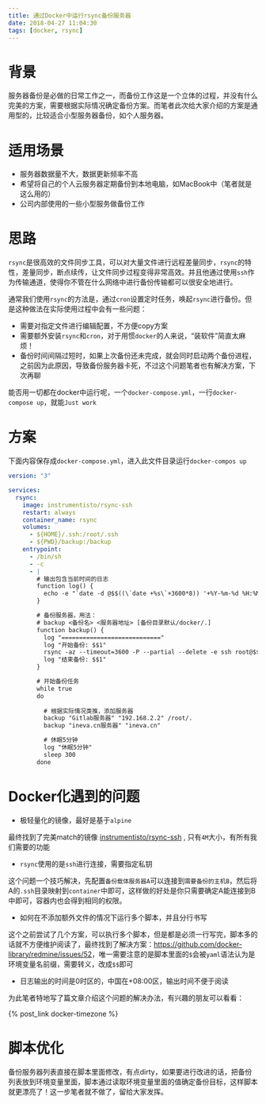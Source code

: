 ```yaml
---
title: 通过Docker中运行rsync备份服务器
date: 2018-04-27 11:04:30
tags: [docker, rsync]
---
```


# 背景

服务器备份是必做的日常工作之一，而备份工作这是一个立体的过程，并没有什么完美的方案，需要根据实际情况确定备份方案。而笔者此次给大家介绍的方案是通用型的，比较适合小型服务器备份，如个人服务器。

# 适用场景

* 服务器数据量不大，数据更新频率不高
* 希望将自己的个人云服务器定期备份到本地电脑，如MacBook中（笔者就是这么用的）
* 公司内部使用的一些小型服务做备份工作

# 思路

`rsync`是很高效的文件同步工具，可以对大量文件进行远程差量同步，`rsync`的特性，差量同步，断点续传，让文件同步过程变得非常高效。并且他通过使用`ssh`作为传输通道，使得你不管在什么网络中进行备份传输都可以很安全地进行。

通常我们使用`rsync`的方法是，通过`cron`设置定时任务，唤起`rsync`进行备份。但是这种做法在实际使用过程中会有一些问题：

* 需要对指定文件进行编辑配置，不方便copy方案
* 需要额外安装`rsync`和`cron`，对于用惯`docker`的人来说，“装软件”简直太麻烦！
* 备份时间间隔过短时，如果上次备份还未完成，就会同时启动两个备份进程，之前因为此原因，导致备份服务器卡死，不过这个问题笔者也有解决方案，下次再聊

能否用一切都在docker中运行呢，一个`docker-compose.yml`，一行`docker-compose up`，就能`Just work`

# 方案

下面内容保存成`docker-compose.yml`，进入此文件目录运行`docker-compos up`

```yaml
version: "3"

services:
  rsync:
    image: instrumentisto/rsync-ssh
    restart: always
    container_name: rsync
    volumes:
      - ${HOME}/.ssh:/root/.ssh
      - ${PWD}/backup:/backup
    entrypoint:
      - /bin/sh
      - -c
      - |
        # 输出包含当前时间的日志
        function log() {
          echo -e "`date -d @$$((\`date +%s\`+3600*8)) '+%Y-%m-%d %H:%M:%S'` $$@"
        }

        # 备份服务器，用法：
        # backup <备份名> <服务器地址> [备份目录默认/docker/.]
        function backup() {
          log "============================"
          log "开始备份: $$1"
          rsync -az --timeout=3600 -P --partial --delete -e ssh root@$$2:$${3:-/docker/.} /backup/$$2.backup
          log "结束备份: $$1"
        }

        # 开始备份任务
        while true
        do
        	
          # 根据实际情况类推，添加服务器
          backup "Gitlab服务器" "192.168.2.2" /root/.
          backup "ineva.cn服务器" "ineva.cn"

          # 休眠5分钟
          log "休眠5分钟"
          sleep 300
        done
```

# Docker化遇到的问题

* 极轻量化的镜像，最好是基于`alpine`

最终找到了完美match的镜像 [instrumentisto/rsync-ssh](https://hub.docker.com/r/instrumentisto/rsync-ssh/) , 只有`4M`大小，有所有我们需要的功能

* `rsync`使用的是`ssh`进行连接，需要指定私钥

这个问题一个技巧解决，先配置`备份载体服务器A`可以连接到`需要备份的主机B`，然后将A的`.ssh`目录映射到`container`中即可，这样做的好处是你只需要确定A能连接到B中即可，容器内也会得到相同的权限。

* 如何在不添加额外文件的情况下运行多个脚本，并且分行书写

这个之前尝试了几个方案，可以执行多个脚本，但是都是必须一行写完，脚本多的话就不方便维护阅读了，最终找到了解决方案：<https://github.com/docker-library/redmine/issues/52>，唯一需要注意的是脚本里面的`$`会被`yaml`语法认为是环境变量名前缀，需要转义，改成`$$`即可

* 日志输出的时间是0时区的，中国在+08:00区，输出时间不便于阅读

为此笔者特地写了篇文章介绍这个问题的解决办法，有兴趣的朋友可以看看：

{% post_link docker-timezone %}

# 脚本优化

备份服务器列表直接在脚本里面修改，有点dirty，如果要进行改进的话，把备份列表放到环境变量里面，脚本通过读取环境变量里面的值确定备份目标，这样脚本就更漂亮了！这一步笔者就不做了，留给大家发挥。